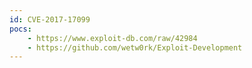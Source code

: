 ```yaml
---
id: CVE-2017-17099
pocs: 
    - https://www.exploit-db.com/raw/42984
    - https://github.com/wetw0rk/Exploit-Development
---
```

